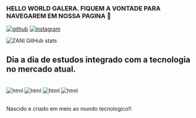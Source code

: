 
### HELLO WORLD GALERA. FIQUEM A VONTADE PARA NAVEGAREM EM NOSSA PAGINA 👋

[![github](https://img.shields.io/badge/GitHub-100000?style=for-the-badge&logo=github&logoColor=whitee)](https://github.com/isaquefragazani/devzani)
[![instagram](https://img.shields.io/badge/Instagram-E4405F?style=for-the-badge&logo=instagram&logoColor=white)](https://instagram.com/isaquefzani?igshid=MzNlNGNkZWQ4Mg==)

![ZANI GitHub stats](https://github-readme-stats.vercel.app/api?username=DevZani&show_icons=true&theme=dracula)

## Dia a dia de estudos integrado com a tecnologia no mercado atual.

<div style="display: inline_block" ><br/>

<img align="center" alt="html" src="https://img.shields.io/badge/HTML-239120?style=for-the-badge&logo=html5&logoColor=white"/>
<img align="center" alt="html" src="https://img.shields.io/badge/JavaScript-F7DF1E?style=for-the-badge&logo=javascript&logoColor=black"/>
<img align="center" alt="html" src="https://img.shields.io/badge/PostgreSQL-316192?style=for-the-badge&logo=postgresql&logoColor=white"/>
<img align="center" alt="html" src="https://img.shields.io/badge/Node.js-43853D?style=for-the-badge&logo=node.js&logoColor=white"/>

</div><br/>

Nascido e criado em meio ao mundo tecnologico!!.

